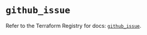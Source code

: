 # `github_issue`

Refer to the Terraform Registry for docs: [`github_issue`](https://registry.terraform.io/providers/integrations/github/6.2.2/docs/resources/issue).
